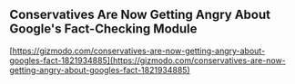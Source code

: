 ## Conservatives Are Now Getting Angry About Google's Fact-Checking Module
  
  [https://gizmodo.com/conservatives-are-now-getting-angry-about-googles-fact-1821934885](https://gizmodo.com/conservatives-are-now-getting-angry-about-googles-fact-1821934885)